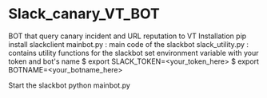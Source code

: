 # Slack_canary_VT_BOT
BOT that query canary incident and URL reputation to VT
Installation
pip install slackclient
mainbot.py : main code of the slackbot
slack_utility.py : contains utility functions for the slackbot
set environment variable with your token and bot's name
$ export SLACK_TOKEN=<your_token_here>
$ export BOTNAME=<your_botname_here>

Start the slackbot
python mainbot.py

